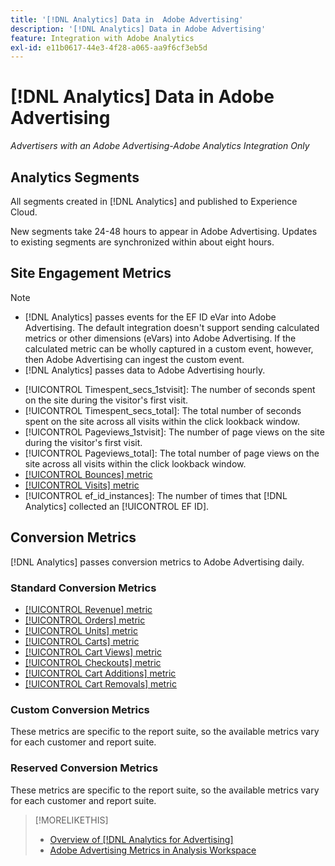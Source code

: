 ```yaml
---
title: '[!DNL Analytics] Data in  Adobe Advertising'
description: '[!DNL Analytics] Data in Adobe Advertising'
feature: Integration with Adobe Analytics
exl-id: e11b0617-44e3-4f28-a065-aa9f6cf3eb5d
---
```

# [!DNL Analytics] Data in Adobe Advertising

*Advertisers with an Adobe Advertising-Adobe Analytics Integration Only*

## Analytics Segments

All segments created in [!DNL Analytics] and published to Experience Cloud.

New segments take 24-48 hours to appear in Adobe Advertising. Updates to existing segments are synchronized within about eight hours.

<!-- I added "metric" to some of the links below, even though it looks redundant, because of syntax limitations: If you use [!DNL] or [!UICONTROL] as the sole text of a link (such as [[!UICONTROL Revenue]], the tag is included in the link text (such as "[!UICONTROL Revenue]") when it's published. -->

## Site Engagement Metrics

>[!NOTE]
>
>* [!DNL Analytics] passes events for the EF ID eVar into Adobe Advertising.  The default integration doesn't support sending calculated metrics or other dimensions (eVars) into Adobe Advertising. If the calculated metric can be wholly captured in a custom event, however, then Adobe Advertising can ingest the custom event.
>* [!DNL Analytics] passes data to Adobe Advertising hourly.

* [!UICONTROL Timespent_secs_1stvisit]: The number of seconds spent on the site during the visitor's first visit.
* [!UICONTROL Timespent_secs_total]: The total number of seconds spent on the site across all visits within the click lookback window.
* [!UICONTROL Pageviews_1stvisit]: The number of page views on the site during the visitor's first visit.
* [!UICONTROL Pageviews_total]: The total number of page views on the site across all visits within the click lookback window.
* [[!UICONTROL Bounces] metric](https://experienceleague.adobe.com/docs/analytics/components/metrics/bounces.html)
* [[!UICONTROL Visits] metric](https://experienceleague.adobe.com/docs/analytics/components/metrics/visits.html)
* [!UICONTROL ef_id_instances]: The number of times that [!DNL Analytics] collected an [!UICONTROL EF ID].

## Conversion Metrics

[!DNL Analytics] passes conversion metrics to Adobe Advertising daily.

### Standard Conversion Metrics

* [[!UICONTROL Revenue] metric](https://experienceleague.adobe.com/docs/analytics/components/metrics/revenue.html)
* [[!UICONTROL Orders] metric](https://experienceleague.adobe.com/docs/analytics/components/metrics/orders.html)
* [[!UICONTROL Units] metric](https://experienceleague.adobe.com/docs/analytics/components/metrics/units.html)
* [[!UICONTROL Carts] metric](https://experienceleague.adobe.com/docs/analytics/components/metrics/carts.html)
* [[!UICONTROL Cart Views] metric](https://experienceleague.adobe.com/docs/analytics/components/metrics/cart-views.html)
* [[!UICONTROL Checkouts] metric](https://experienceleague.adobe.com/docs/analytics/components/metrics/checkouts.html)
* [[!UICONTROL Cart Additions] metric](https://experienceleague.adobe.com/docs/analytics/components/metrics/cart-additions.html)
* [[!UICONTROL Cart Removals] metric](https://experienceleague.adobe.com/docs/analytics/components/metrics/cart-removals.html)

### Custom Conversion Metrics

These metrics are specific to the report suite, so the available metrics vary for each customer and report suite.

### Reserved Conversion Metrics

These metrics are specific to the report suite, so the available metrics vary for each customer and report suite.

>[!MORELIKETHIS]
>
>* [Overview of [!DNL Analytics for Advertising]](overview.md)
>* [Adobe Advertising Metrics in Analysis Workspace](/help/integrations/analytics/advertising-metrics-in-analytics.md)
